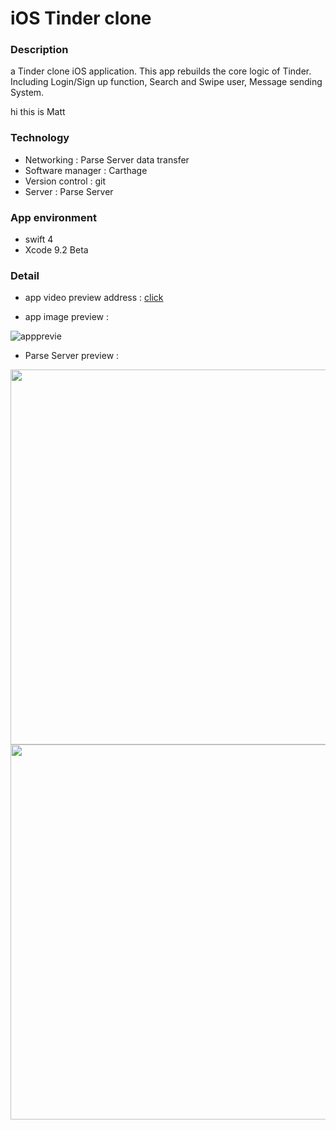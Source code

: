# iOS Tinder clone

### Description 
a Tinder clone iOS application. This app rebuilds the core logic of Tinder.
Including Login/Sign up function, Search and Swipe user, Message sending System.

hi this is Matt
    
    
### Technology
- Networking : Parse Server data transfer
- Software manager : Carthage
- Version control : git
- Server : Parse Server

### App environment 
- swift 4
- Xcode 9.2 Beta

### Detail
- app video preview address :
   [click](https://youtu.be/vfPqmZmPSjE)
   
- app image preview :

<p><img src="https://lh3.googleusercontent.com/-EaHciHWXCmg/Wh2lWa8lsDI/AAAAAAAAOwo/i9WuYog8A1005tOnNgSOlrvlG8B2EKPuwCHMYCw/I/apppreview.jpg" alt="appprevie"/></p>

   
   
- Parse Server preview :

<img src = "https://lh3.googleusercontent.com/-s4IUKucCmio/Wh2fkVNN95I/AAAAAAAAOwU/Kni1Yr1hmUENB9asUYqhmSTq1dWLPilqgCHMYCw/I/Screen%2BShot%2B2017-11-28%2Bat%2B10.40.08%2BAM.png" width="600">

<img src = "https://lh3.googleusercontent.com/-yuqZ-5fOKyo/Wh2fkuSGr8I/AAAAAAAAOwY/LcHvb3SDY7o2u-_w9hJz3wYTvkyv0KzeQCHMYCw/I/Screen%2BShot%2B2017-11-28%2Bat%2B10.40.25%2BAM.png" width="600">


     

        
    
    
    



